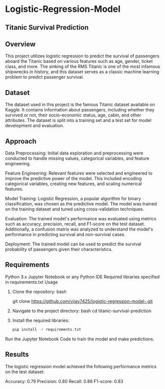 # Logistic-Regression-Model
## Titanic Survival Prediction
## Overview
This project utilizes logistic regression to predict the survival of passengers aboard the Titanic based on various features such as age, gender, ticket class, and more. The sinking of the RMS Titanic is one of the most infamous shipwrecks in history, and this dataset serves as a classic machine learning problem to predict passenger survival.

## Dataset
The dataset used in this project is the famous Titanic dataset available on Kaggle. It contains information about passengers, including whether they survived or not, their socio-economic status, age, cabin, and other attributes. The dataset is split into a training set and a test set for model development and evaluation.

## Approach
Data Preprocessing: Initial data exploration and preprocessing were conducted to handle missing values, categorical variables, and feature engineering.

Feature Engineering: Relevant features were selected and engineered to improve the predictive power of the model. This included encoding categorical variables, creating new features, and scaling numerical features.

Model Training: Logistic Regression, a popular algorithm for binary classification, was chosen as the predictive model. The model was trained on the training dataset and tuned using cross-validation techniques.

Evaluation: The trained model's performance was evaluated using metrics such as accuracy, precision, recall, and F1-score on the test dataset. Additionally, a confusion matrix was analyzed to understand the model's performance in predicting survival and non-survival cases.

Deployment: The trained model can be used to predict the survival probability of passengers given their characteristics.

## Requirements
Python 3.x
Jupyter Notebook or any Python IDE
Required libraries specified in requirements.txt
Usage
1. Clone the repository:
   bash

   git clone https://github.com/vijay7425/logistic-regression-model-.git
2. Navigate to the project directory:
   bash
   cd titanic-survival-prediction

3. Install the required libraries:
   ```bash
   pip install -r requirements.txt
Run the Jupyter Notebook Code to train the model and make predictions.

## Results
The logistic regression model achieved the following performance metrics on the test dataset:

Accuracy: 0.79
Precision: 0.80
Recall: 0.86
F1-score: 0.83
